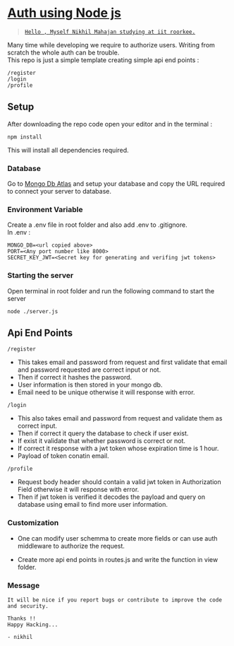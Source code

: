 # [Auth using Node js](https://github.com/nik-55/auth-using-nodejs.git)

> [`Hello , Myself Nikhil Mahajan studying at iit roorkee.`](https://github.com/nik-55)

Many time while developing we require to authorize users. Writing from scratch the whole auth can be trouble.  
This repo is just a simple template creating simple api end points :

```
/register
/login
/profile
```

## Setup

After downloading the repo code open your editor and in the terminal :

```
npm install
```

This will install all dependencies required.

### Database

Go to [Mongo Db Atlas]("https://www.mongodb.com/atlas") and setup your database and copy the URL required to connect your server to database.

### Environment Variable

Create a .env file in root folder and also add .env to .gitignore.  
In .env :

```
MONGO_DB=<url copied above>
PORT=<Any port number like 8000>
SECRET_KEY_JWT=<Secret key for generating and verifing jwt tokens>
```

### Starting the server

Open terminal in root folder and run the following command to start the server

```
node ./server.js
```

## Api End Points

```
/register
```

- This takes email and password from request and first validate that email and password requested are correct input or not.
- Then if correct it hashes the password.
- User information is then stored in your mongo db.
- Email need to be unique otherwise it will response with error.

```
/login
```

- This also takes email and password from request and validate them as correct input.
- Then if correct it query the database to check if user exist.
- If exist it validate that whether password is correct or not.
- If correct it response with a jwt token whose expiration time is 1 hour.
- Payload of token conatin email.

```
/profile
```

- Request body header should contain a valid jwt token in Authorization Field otherwise it will response with error.
- Then if jwt token is verified it decodes the payload and query on database using email to find more user information.

### Customization

- One can modify user schemma to create more fields or can use auth middleware to authorize the request.

- Create more api end points in routes.js
  and write the function in view folder.

### Message

```
It will be nice if you report bugs or contribute to improve the code and security.

Thanks !!
Happy Hacking...

- nikhil
```
